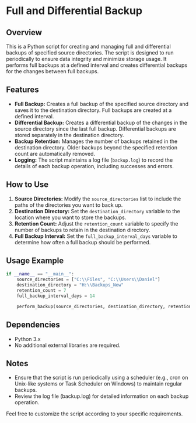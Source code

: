 # Full and Differential Backup

## Overview
This is a Python script for creating and managing full and differential backups of specified source directories. The script is designed to run periodically to ensure data integrity and minimize storage usage. It performs full backups at a defined interval and creates differential backups for the changes between full backups.

## Features
- **Full Backup:** Creates a full backup of the specified source directory and saves it to the destination directory. Full backups are created at a defined interval.
- **Differential Backup:** Creates a differential backup of the changes in the source directory since the last full backup. Differential backups are stored separately in the destination directory.
- **Backup Retention:** Manages the number of backups retained in the destination directory. Older backups beyond the specified retention count are automatically removed.
- **Logging:** The script maintains a log file (`backup.log`) to record the details of each backup operation, including successes and errors.

## How to Use
1. **Source Directories:** Modify the `source_directories` list to include the paths of the directories you want to back up.
2. **Destination Directory:** Set the `destination_directory` variable to the location where you want to store the backups.
3. **Retention Count:** Adjust the `retention_count` variable to specify the number of backups to retain in the destination directory.
4. **Full Backup Interval:** Set the `full_backup_interval_days` variable to determine how often a full backup should be performed.

## Usage Example
```python
if __name__ == "__main__":
    source_directories = ["C:\\Files", "C:\\Users\\Daniel"]
    destination_directory = "H:\\Backups_New"
    retention_count = 7
    full_backup_interval_days = 14

    perform_backup(source_directories, destination_directory, retention_count, full_backup_interval_days)
```

## Dependencies
- Python 3.x
- No additional external libraries are required.

## Notes

- Ensure that the script is run periodically using a scheduler (e.g., cron on Unix-like systems or Task Scheduler on Windows) to maintain regular backups.
- Review the log file (backup.log) for detailed information on each backup operation.

Feel free to customize the script according to your specific requirements.